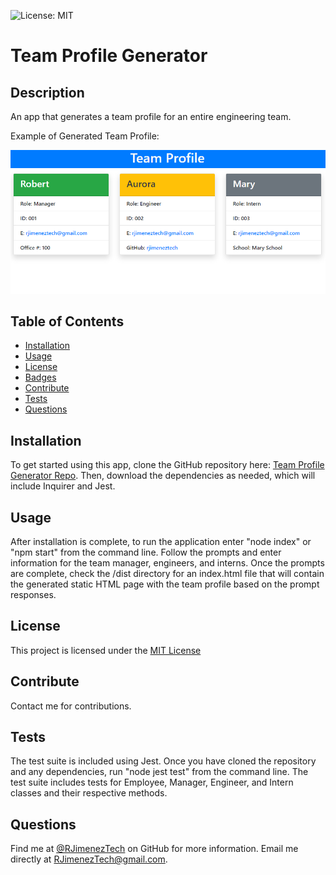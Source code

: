 ![License: MIT](https://img.shields.io/badge/License-MIT-yellow.svg)
  # Team Profile Generator 

  ## Description
  
  An app that generates a team profile for an entire engineering team. 

  Example of Generated Team Profile:

  ![Example Team Profile](/src/images/deployed_screengrab.png)
  
  ## Table of Contents
     
  - [Installation](#installation)
  - [Usage](#usage)
  - [License](#license)
  - [Badges](#badges)
  - [Contribute](#contribute)
  - [Tests](#tests)
  - [Questions](#questions)
  
  ## Installation
  
  To get started using this app, clone the GitHub repository here: [Team Profile Generator Repo](https://github.com/RJimenezTech/Team-Profile-Generator). Then, download the dependencies as needed, which will include Inquirer and Jest.
  
  ## Usage
  
  After installation is complete, to run the application enter "node index" or "npm start" from the command line. Follow the prompts and enter information for the team manager, engineers, and interns. Once the prompts are complete, check the /dist directory for an index.html file that will contain the generated static HTML page with the team profile based on the prompt responses.
  
  ## License 

  This project is licensed under the [MIT License](https://opensource.org/licenses/MIT)
  
  
  ## Contribute
  
  Contact me for contributions.
  
  ## Tests
  
  The test suite is included using Jest. Once you have cloned the repository and any dependencies, run "node jest test" from the command line. The test suite includes tests for Employee, Manager, Engineer, and Intern classes and their respective methods.

  ## Questions
  
  Find me at [@RJimenezTech](https://github.com/RJimenezTech) on GitHub for more information.
  Email me directly at RJimenezTech@gmail.com.
